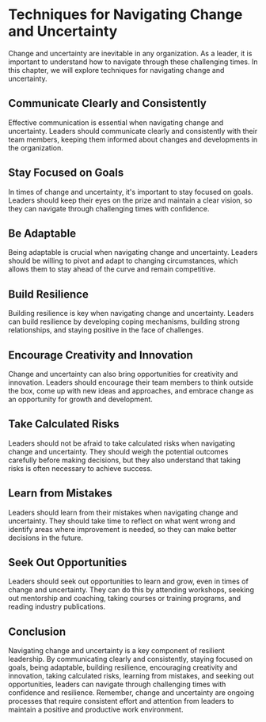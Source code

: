 Techniques for Navigating Change and Uncertainty
==============================================================================================

Change and uncertainty are inevitable in any organization. As a leader, it is important to understand how to navigate through these challenging times. In this chapter, we will explore techniques for navigating change and uncertainty.

Communicate Clearly and Consistently
------------------------------------

Effective communication is essential when navigating change and uncertainty. Leaders should communicate clearly and consistently with their team members, keeping them informed about changes and developments in the organization.

Stay Focused on Goals
---------------------

In times of change and uncertainty, it's important to stay focused on goals. Leaders should keep their eyes on the prize and maintain a clear vision, so they can navigate through challenging times with confidence.

Be Adaptable
------------

Being adaptable is crucial when navigating change and uncertainty. Leaders should be willing to pivot and adapt to changing circumstances, which allows them to stay ahead of the curve and remain competitive.

Build Resilience
----------------

Building resilience is key when navigating change and uncertainty. Leaders can build resilience by developing coping mechanisms, building strong relationships, and staying positive in the face of challenges.

Encourage Creativity and Innovation
-----------------------------------

Change and uncertainty can also bring opportunities for creativity and innovation. Leaders should encourage their team members to think outside the box, come up with new ideas and approaches, and embrace change as an opportunity for growth and development.

Take Calculated Risks
---------------------

Leaders should not be afraid to take calculated risks when navigating change and uncertainty. They should weigh the potential outcomes carefully before making decisions, but they also understand that taking risks is often necessary to achieve success.

Learn from Mistakes
-------------------

Leaders should learn from their mistakes when navigating change and uncertainty. They should take time to reflect on what went wrong and identify areas where improvement is needed, so they can make better decisions in the future.

Seek Out Opportunities
----------------------

Leaders should seek out opportunities to learn and grow, even in times of change and uncertainty. They can do this by attending workshops, seeking out mentorship and coaching, taking courses or training programs, and reading industry publications.

Conclusion
----------

Navigating change and uncertainty is a key component of resilient leadership. By communicating clearly and consistently, staying focused on goals, being adaptable, building resilience, encouraging creativity and innovation, taking calculated risks, learning from mistakes, and seeking out opportunities, leaders can navigate through challenging times with confidence and resilience. Remember, change and uncertainty are ongoing processes that require consistent effort and attention from leaders to maintain a positive and productive work environment.
